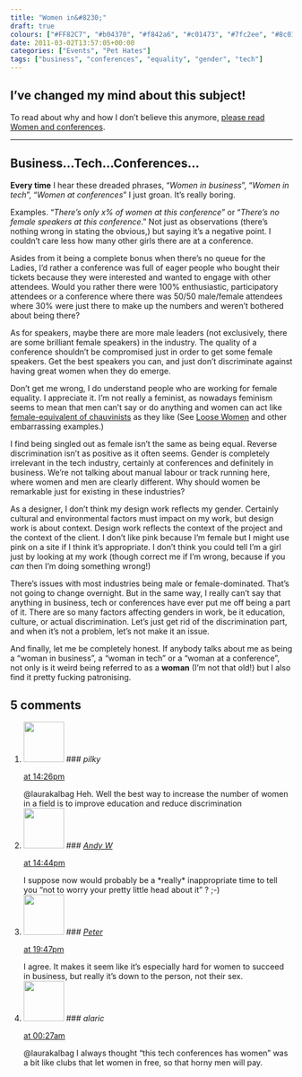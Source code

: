 ```yaml
---
title: "Women in&#8230;"
draft: true
colours: ["#FF82C7", "#b04370", "#f842a6", "#c01473", "#7fc2ee", "#8c014d", "#4698ce"]
date: 2011-03-02T13:57:05+00:00
categories: ["Events", "Pet Hates"]
tags: ["business", "conferences", "equality", "gender", "tech"]
---
```


## I’ve changed my mind about this subject!

To read about why and how I don’t believe this anymore, [please read Women and conferences](http://laurakalbag.wpengine.com/women-and-conferences/ "Women and conferences").

---


## Business…Tech…Conferences…

**Every time** I hear these dreaded phrases, “*Women in business*”, “*Women in tech*”, “*Women at conferences*” I just groan. It’s really boring.

Examples. “*There’s only x% of women at this conference*” or “*There’s no female speakers at this conference*.” Not just as observations (there’s nothing wrong in stating the obvious,) but saying it’s a negative point. I couldn’t care less how many other girls there are at a conference.

Asides from it being a complete bonus when there’s no queue for the Ladies, I’d rather a conference was full of eager people who bought their tickets because they were interested and wanted to engage with other attendees. Would you rather there were 100% enthusiastic, participatory attendees or a conference where there was 50/50 male/female attendees where 30% were just there to make up the numbers and weren’t bothered about being there?

As for speakers, maybe there are more male leaders (not exclusively, there are some brilliant female speakers) in the industry. The quality of a conference shouldn’t be compromised just in order to get some female speakers. Get the best speakers you can, and just don’t discriminate against having great women when they do emerge.

Don’t get me wrong, I do understand people who are working for female equality. I appreciate it. I’m not really a feminist, as nowadays feminism seems to mean that men can’t say or do anything and women can act like [female-equivalent of chauvinists](http://en.wikipedia.org/wiki/Misandry "Misandry on Wikipedia") as they like (See [Loose Women](http://en.wikipedia.org/wiki/Loose_Women "Loose Women on Wikipedia") and other embarrassing examples.)

I find being singled out as female isn’t the same as being equal. Reverse discrimination isn’t as positive as it often seems. Gender is completely irrelevant in the tech industry, certainly at conferences and definitely in business. We’re not talking about manual labour or track running here, where women and men are clearly different. Why should women be remarkable just for existing in these industries?

As a designer, I don’t think my design work reflects my gender. Certainly cultural and environmental factors must impact on my work, but design work is about context. Design work reflects the context of the project and the context of the client. I don’t like pink because I’m female but I might use pink on a site if I think it’s appropriate. I don’t think you could tell I’m a girl just by looking at my work (though correct me if I’m wrong, because if you *can* then I’m doing something wrong!)

There’s issues with most industries being male or female-dominated. That’s not going to change overnight. But in the same way, I really can’t say that anything in business, tech or conferences have ever put me off being a part of it. There are so many factors affecting genders in work, be it education, culture, or actual discrimination. Let’s just get rid of the discrimination part, and when it’s not a problem, let’s not make it an issue.

And finally, let me be completely honest. If anybody talks about me as being a “woman in business”, a “woman in tech” or a “woman at a conference”, not only is it weird being referred to as a **woman** (I’m not that old!) but I also find it pretty fucking patronising.

## 5 comments

<ol class="commentlist">
	<li class="comment even thread-even depth-1" id="li-comment-184">
			<div class="comment-author vcard">
			<img alt='' src='http://1.gravatar.com/avatar/d281a23b55db2b3d1d6b0be43791bf6b?s=72&amp;d=mm&amp;r=g' srcset='http://1.gravatar.com/avatar/d281a23b55db2b3d1d6b0be43791bf6b?s=144&amp;d=mm&amp;r=g 2x' class='avatar avatar-72 photo' height='72' width='72' />
### <cite class="fn">pilky</cite>
		</div>
		<aside class="comment-meta commentmetadata"><p><a href="#comment-184"><time datetime="2011-03-02T14:26:26+00:00" pubdate class="published">
		 at <span class="hours">14:26pm</span></time></a></p>
	</aside>
	<div class="comment-entry">
		@laurakalbag Heh. Well the best way to increase the number of women in a field is to improve education and reduce discrimination
	</div>
</li>
	<li class="comment odd alt thread-odd thread-alt depth-1" id="li-comment-185">
			<div class="comment-author vcard">
			<img alt='' src='http://2.gravatar.com/avatar/5d2ba25cc379899a37b46acae43f6ddc?s=72&amp;d=mm&amp;r=g' srcset='http://2.gravatar.com/avatar/5d2ba25cc379899a37b46acae43f6ddc?s=144&amp;d=mm&amp;r=g 2x' class='avatar avatar-72 photo' height='72' width='72' />
### <cite class="fn"><a href='http://www.stinkyink.com' rel='external nofollow' class='url'>Andy W</a></cite>
		</div>
		<aside class="comment-meta commentmetadata"><p><a href="#comment-185"><time datetime="2011-03-02T14:44:13+00:00" pubdate class="published">
		 at <span class="hours">14:44pm</span></time></a></p>
	</aside>
	<div class="comment-entry">
		I suppose now would probably be a *really* inappropriate time to tell you “not to worry your pretty little head about it” ? ;-)
	</div>
</li>
	<li class="comment even thread-even depth-1" id="li-comment-186">
			<div class="comment-author vcard">
			<img alt='' src='http://0.gravatar.com/avatar/3d05b9773b7459c843453d783832de22?s=72&amp;d=mm&amp;r=g' srcset='http://0.gravatar.com/avatar/3d05b9773b7459c843453d783832de22?s=144&amp;d=mm&amp;r=g 2x' class='avatar avatar-72 photo' height='72' width='72' />
### <cite class="fn"><a href='http://peterbailey.eu' rel='external nofollow' class='url'>Peter</a></cite>
		</div>
		<aside class="comment-meta commentmetadata"><p><a href="#comment-186"><time datetime="2011-03-02T19:47:33+00:00" pubdate class="published">
		 at <span class="hours">19:47pm</span></time></a></p>
	</aside>
	<div class="comment-entry">
		I agree. It makes it seem like it’s especially hard for women to succeed in business, but really it’s down to the person, not their sex.
	</div>
</li>
	<li class="comment odd alt thread-odd thread-alt depth-1" id="li-comment-187">
			<div class="comment-author vcard">
			<img alt='' src='http://1.gravatar.com/avatar/d281a23b55db2b3d1d6b0be43791bf6b?s=72&amp;d=mm&amp;r=g' srcset='http://1.gravatar.com/avatar/d281a23b55db2b3d1d6b0be43791bf6b?s=144&amp;d=mm&amp;r=g 2x' class='avatar avatar-72 photo' height='72' width='72' />
### <cite class="fn">alaric</cite>
		</div>
		<aside class="comment-meta commentmetadata"><p><a href="#comment-187"><time datetime="2011-03-03T00:27:55+00:00" pubdate class="published">
		 at <span class="hours">00:27am</span></time></a></p>
	</aside>
	<div class="comment-entry">
		@laurakalbag I always thought “this tech conferences has women” was a bit like clubs that let women in free, so that horny men will pay.
	</div>
</li>
</ol>

	
